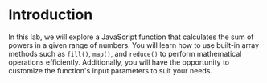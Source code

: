 # Introduction

In this lab, we will explore a JavaScript function that calculates the sum of powers in a given range of numbers. You will learn how to use built-in array methods such as `fill()`, `map()`, and `reduce()` to perform mathematical operations efficiently. Additionally, you will have the opportunity to customize the function's input parameters to suit your needs.
